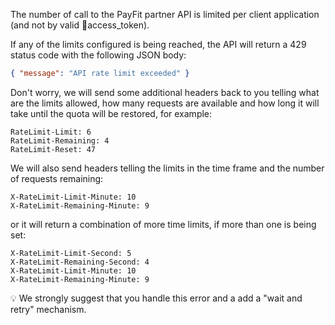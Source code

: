 The number of call to the PayFit partner API is limited per client application (and not by valid access_token).

If any of the limits configured is being reached, the API will return a 429 status code with the following JSON body:

```json
{ "message": "API rate limit exceeded" }
```

Don't worry, we will send some additional headers back to you telling what are the limits allowed, how many requests are available and how long it will take until the quota will be restored, for example:

```
RateLimit-Limit: 6
RateLimit-Remaining: 4
RateLimit-Reset: 47
```

We will also send headers telling the limits in the time frame and the number of requests remaining:

```
X-RateLimit-Limit-Minute: 10
X-RateLimit-Remaining-Minute: 9
```

or it will return a combination of more time limits, if more than one is being set:

```
X-RateLimit-Limit-Second: 5
X-RateLimit-Remaining-Second: 4
X-RateLimit-Limit-Minute: 10
X-RateLimit-Remaining-Minute: 9
```

💡 We strongly suggest that you handle this error and a add a "wait and retry" mechanism.
